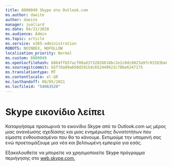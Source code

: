 ```yaml
---
title: 8000049 Skype στο Outlook.com
ms.author: daeite
author: daeite
manager: joallard
ms.date: 04/21/2020
ms.audience: Admin
ms.topic: article
ms.service: o365-administration
ROBOTS: NOINDEX, NOFOLLOW
localization_priority: Normal
ms.custom: 8000049
ms.openlocfilehash: 6864ffb57acf80ad3732826618bc2e2c0dc8823a9fc91593be0a3697cd110ca0
ms.sourcegitcommit: b5f7da89a650d2915dc652449623c78be6247175
ms.translationtype: MT
ms.contentlocale: el-GR
ms.lasthandoff: 08/05/2021
ms.locfileid: "54063520"
---
```

# <a name="skype-icon-missing"></a>Skype εικονίδιο λείπει

Καταργήσαμε προσωρινά το εικονίδιο Skype από το Outlook.com ως μέρος μιας ανανέωσης σχεδίασης και μιας ενημέρωσης δυνατοτήτων που είμαστε ενθουσιασμένοι που θα το κάνουμε. Εκτιμούμε την υπομονή σας ενώ προετοιμάζουμε μια νέα και βελτιωμένη εμπειρία για εσάς.

Εξακολουθείτε να μπορείτε να χρησιμοποιείτε Skype πρόγραμμα περιήγησης στο [web.skype.com.](https://web.skype.com)